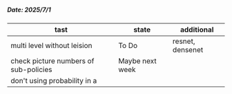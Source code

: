 ##### Date: 2025/7/1 

| tast                                  | state           | additional       |
| ------------------------------------- | --------------- | ---------------- |
| multi level without leision           | To Do           | resnet, densenet |
| check picture numbers of sub-policies | Maybe next week |                  |
| don't using probability in a          |                 |                  |
